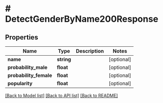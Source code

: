 # # DetectGenderByName200Response

## Properties

Name | Type | Description | Notes
------------ | ------------- | ------------- | -------------
**name** | **string** |  | [optional]
**probability_male** | **float** |  | [optional]
**probability_female** | **float** |  | [optional]
**popularity** | **float** |  | [optional]

[[Back to Model list]](../../README.md#models) [[Back to API list]](../../README.md#endpoints) [[Back to README]](../../README.md)
